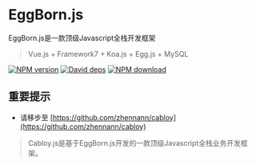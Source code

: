 # EggBorn.js

EggBorn.js是一款顶级Javascript全栈开发框架

> Vue.js + Framework7 + Koa.js + Egg.js + MySQL

[![NPM version][npm-image]][npm-url]
[![David deps][david-image]][david-url]
[![NPM download][download-image]][download-url]

[npm-image]: https://img.shields.io/npm/v/egg-born.svg?style=flat-square
[npm-url]: https://npmjs.org/package/egg-born
[david-image]: https://img.shields.io/david/zhennann/egg-born.svg?style=flat-square
[david-url]: https://david-dm.org/zhennann/egg-born
[download-image]: https://img.shields.io/npm/dm/egg-born.svg?style=flat-square
[download-url]: https://npmjs.org/package/egg-born

## 重要提示

- 请移步至 [https://github.com/zhennann/cabloy](https://github.com/zhennann/cabloy)

> Cabloy.js是基于EggBorn.js开发的一款顶级Javascript全栈业务开发框架。
